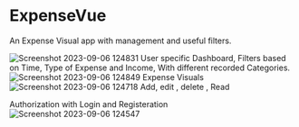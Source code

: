 # ExpenseVue
An Expense Visual app with management and useful filters.

![Screenshot 2023-09-06 124831](https://github.com/Latika93/ExpenseVue/assets/88475404/2d5588ad-e90d-48b2-990b-531d4e1d5bef)
User specific Dashboard, Filters based on Time, Type of Expense and Income,
With different recorded Categories.
![Screenshot 2023-09-06 124849](https://github.com/Latika93/ExpenseVue/assets/88475404/16e399c2-1b7a-4e7a-a55a-c6099d7a2dc0)
Expense Visuals
![Screenshot 2023-09-06 124718](https://github.com/Latika93/ExpenseVue/assets/88475404/3c3b3351-cf76-4a19-92a6-94cbb599b43c)
Add, edit , delete , Read

Authorization with Login and Registeration
![Screenshot 2023-09-06 124547](https://github.com/Latika93/ExpenseVue/assets/88475404/4cbb7780-2396-4452-9119-248a79f6f6b2)
